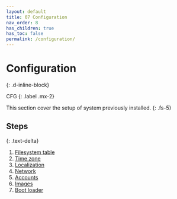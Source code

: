```yaml
---
layout: default
title: 07 Configuration
nav_order: 8
has_children: true
has_toc: false
permalink: /configuration/
---
```


# Configuration
{: .d-inline-block}

CFG
{: .label .mx-2}

This section cover the setup of system previously installed.
{: .fs-5}

## Steps
{: .text-delta}

1. [Filesystem table](/Andromeda/configuration/filesystem-table/)
1. [Time zone](/Andromeda/configuration/time-zone/)
1. [Localization](/Andromeda/configuration/localization/)
1. [Network](/Andromeda/configuration/network/)
1. [Accounts](/Andromeda/configuration/accounts/)
1. [Images](/Andromeda/configuration/images/)
1. [Boot loader](/Andromeda/configuration/boot-loader/)
